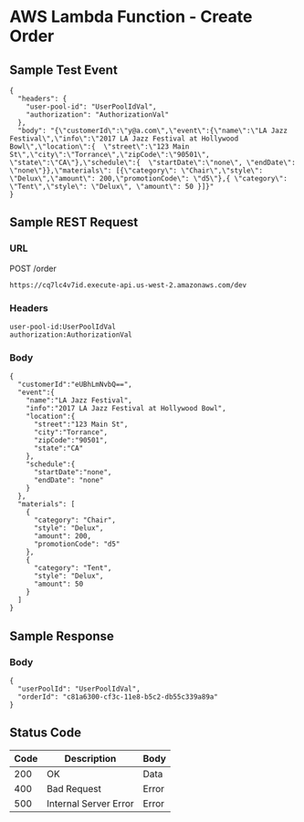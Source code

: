 # AWS Lambda Function - Create Order

## Sample Test Event
```
{
  "headers": {
    "user-pool-id": "UserPoolIdVal",
    "authorization": "AuthorizationVal"
  },
  "body": "{\"customerId\":\"y@a.com\",\"event\":{\"name\":\"LA Jazz Festival\",\"info\":\"2017 LA Jazz Festival at Hollywood Bowl\",\"location\":{  \"street\":\"123 Main St\",\"city\":\"Torrance\",\"zipCode\":\"90501\", \"state\":\"CA\"},\"schedule\":{  \"startDate\":\"none\", \"endDate\": \"none\"}},\"materials\": [{\"category\": \"Chair\",\"style\": \"Delux\",\"amount\": 200,\"promotionCode\": \"d5\"},{ \"category\": \"Tent\",\"style\": \"Delux\", \"amount\": 50 }]}"
}
```

## Sample REST Request
### URL
POST /order
```
https://cq7lc4v7id.execute-api.us-west-2.amazonaws.com/dev
```
### Headers
```
user-pool-id:UserPoolIdVal
authorization:AuthorizationVal
```
### Body
```
{ 
  "customerId":"eUBhLmNvbQ==",
  "event":{  
    "name":"LA Jazz Festival",
    "info":"2017 LA Jazz Festival at Hollywood Bowl",
    "location":{  
      "street":"123 Main St",
      "city":"Torrance",
      "zipCode":"90501",
      "state":"CA"
    },
    "schedule":{  
      "startDate":"none",
      "endDate": "none"
    }
  },
  "materials": [
    {
      "category": "Chair",
      "style": "Delux",
      "amount": 200,
      "promotionCode": "d5"
    },
    {
      "category": "Tent",
      "style": "Delux",
      "amount": 50
    }
  ]
}
```

## Sample Response
### Body
```
{
  "userPoolId": "UserPoolIdVal",
  "orderId": "c81a6300-cf3c-11e8-b5c2-db55c339a89a"
}
```
## Status Code
Code | Description | Body
------------ | ------------- | -----------
200 | OK | Data
400 | Bad Request | Error
500 | Internal Server Error |Error
